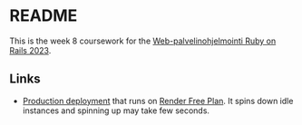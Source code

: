 # README

This is the week 8 coursework for the [Web-palvelinohjelmointi Ruby on Rails 2023](https://github.com/mluukkai/WebPalvelinohjelmointi2023/blob/main/wadror.md).

## Links
* [Production deployment](https://wpo23-viikko8.onrender.com) that runs on [Render Free Plan](https://render.com/docs/free). It spins down idle instances and spinning up may take few seconds.

